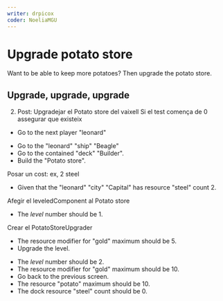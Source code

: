 ```yaml
---
writer: drpicox
coder: NoeliaMGU
---
```


# Upgrade potato store
Want to be able to keep more potatoes? Then upgrade the potato store.

## Upgrade, upgrade, upgrade
2. Post: Upgradejar el Potato store del vaixell
Si el test comença de 0 assegurar que existeix
 * Go to the next player "leonard"
 <!-- SNAPSHOT status=200 -->
 * Go to the "leonard" "ship" "Beagle"
 * Go to the contained "deck" "Builder".
 * Build the "Potato store".
 <!-- SNAPSHOT status=200 -->

Posar un cost: ex, 2 steel
 * Given that the "leonard" "city" "Capital" has resource "steel" count 2.

Afegir el leveledComponent al Potato store
 * The _level_ number should be 1.

Crear el PotatoStoreUpgrader
 * The resource modifier for "gold" maximum should be 5.
 * Upgrade the level.
 <!-- SNAPSHOT status=200 -->
 * The _level_ number should be 2.
 * The resource modifier for "gold" maximum should be 10.
 * Go back to the previous screen.
 * The resource "potato" maximum should be 10.
 * The dock resource "steel" count should be 0.
